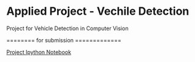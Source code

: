 # Applied Project - Vechile Detection
Project for Vehicle Detection in Computer Vision 

======== for submission =============

[Project Ipython Notebook](https://github.com/wenbo5565/AppliedProject_CarDetection/blob/master/Object%20Detection.ipynb)
